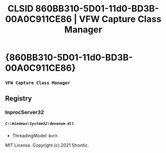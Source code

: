 ﻿---
title: "CLSID 860BB310-5D01-11d0-BD3B-00A0C911CE86 | VFW Capture Class Manager"
excerpt: What is COM-Object CLSID 860BB310-5D01-11d0-BD3B-00A0C911CE86?
---

# {860BB310-5D01-11d0-BD3B-00A0C911CE86}

### `VFW Capture Class Manager`

## Registry


### InprocServer32

##### `C:\Windows\System32\devenum.dll`
* ThreadingModel: `Both`

MIT License. Copyright (c) 2021 Strontic.


